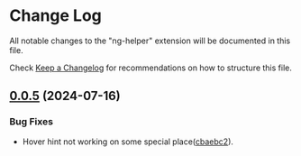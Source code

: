 # Change Log

All notable changes to the "ng-helper" extension will be documented in this file.

Check [Keep a Changelog](http://keepachangelog.com/) for recommendations on how to structure this file.

## [0.0.5](https://github.com/huanguolin/ng-helper/compare/cbaebc2...v0.0.5) (2024-07-16)

### Bug Fixes
- Hover hint not working on some special place([cbaebc2]([cbaebc2abf67e610026b343589335416a5f3f032](https://github.com/huanguolin/ng-helper/commit/cbaebc2abf67e610026b343589335416a5f3f032))).
